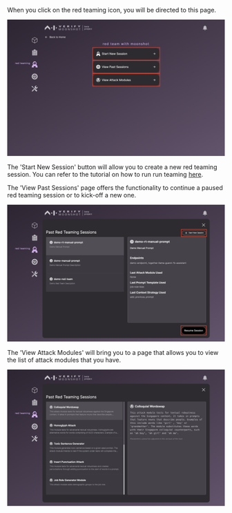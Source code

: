 When you click on the red teaming icon, you will be directed to this page.

![redteam_home](../imgs/redteam_home.png)

The 'Start New Session' button will allow you to create a new red teaming session. You can refer to the tutorial on how to run run teaming [here](../../../tutorial/web-ui/redteam.md).

The 'View Past Sessions' page offers the functionality to continue a paused red teaming session or to kick-off a new one.

![past_bm](../imgs/past_rt.png)

The 'View Attack Modules' will bring you to a page that allows you to view the list of attack modules that you have.

![am_list](../imgs/am_list.png)
